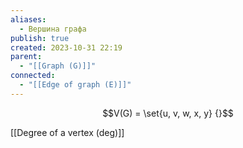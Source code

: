 ```yaml
---
aliases:
  - Вершина графа
publish: true
created: 2023-10-31 22:19
parent:
  - "[[Graph (G)]]"
connected:
  - "[[Edge of graph (E)]]"
---
```


$$V(G) = \set{u, v, w, x, y} {}$$

[[Degree of a vertex (deg)]]












